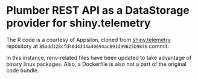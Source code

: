 # Plumber REST API as a DataStorage provider for shiny.telemetry

The R code is a courtesy of Appsilon, cloned from [shiny.telemetry](https://github.com/Appsilon/shiny.telemetry/tree/85add128cfd40d43d4a40694ac891d99625b9876/plumber_rest_api)
repository at `85add128cfd40d43d4a40694ac891d99625b9876` commit.

In this instance, renv-related files have been updated to take advantage of binary linux packages.
Also, a Dockerfile is also not a part of the original code bundle.
